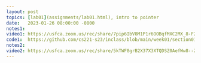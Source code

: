```yaml
---
layout: post
topics: [lab01](assignments/lab01.html), intro to pointer
date:   2023-01-26 08:00:00 -0800
notes1: 
video1: https://usfca.zoom.us/rec/share/7pip6IbV8M1P1r6OOBqfMXC2MX_8-F2fQPnD1OAEZQ7yttuWw3A1BvXBsduktX_D.l9dKF7aQhcA7BFCK
code1:  https://github.com/cs221-s23/inclass/blob/main/week01/section01/pointer_demo.c
notes2: 
video2: https://usfca.zoom.us/rec/share/5kTWF8grB2X37X3XTQDSZ0AefWw8--ZTCi2hUxSM0Sw4ZqsuCWSSX690KiedG1Wa.pPvO2m4yARpS1qDp 
---
```

